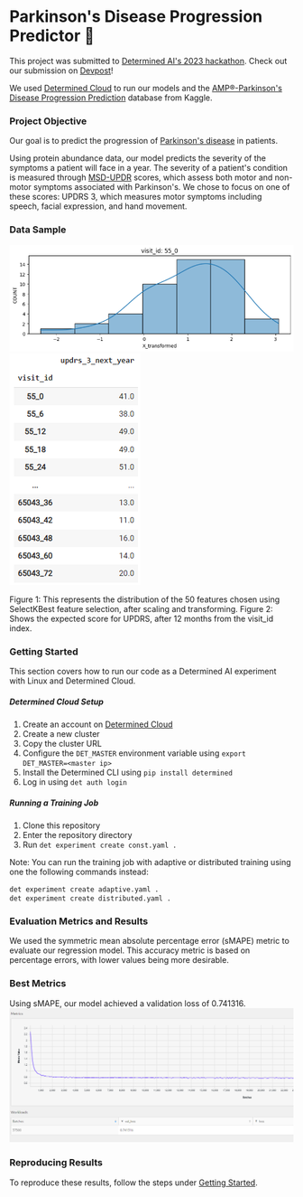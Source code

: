 # Parkinson's Disease Progression Predictor 🧠

This project was submitted to [Determined AI's 2023 hackathon](https://determined-ai.devpost.com/). Check out our submission on [Devpost]()! 

We used [Determined Cloud](https://det-cloud.com/) to run our models and the [AMP®-Parkinson's Disease Progression Prediction](https://www.kaggle.com/competitions/amp-parkinsons-disease-progression-prediction/data) database from Kaggle.

### Project Objective 

Our goal is to predict the progression of [Parkinson's disease](https://www.nia.nih.gov/health/parkinsons-disease) in patients.

Using protein abundance data, our model predicts the severity of the symptoms a patient will face in a year. The severity of a patient's condition is measured through [MSD-UPDR](https://www.parkinsons.org.uk/professionals/resources/mds-unified-parkinsons-disease-rating-scale-mds-updrs) scores, which assess both motor and non-motor symptoms associated with Parkinson's. We chose to focus on one of these scores: UPDRS 3, which measures motor symptoms including speech, facial expression, and hand movement.

### Data Sample
![Figure 1](./images/Figure%201.png "Example X dataset")
![Figure 2](./images/Figure%202.png "Example y dataset")

Figure 1: This represents the distribution of the 50 features chosen using SelectKBest feature selection, after scaling and transforming.
Figure 2: Shows the expected score for UPDRS, after 12 months from the visit_id index.

### Getting Started 

This section covers how to run our code as a Determined AI experiment with Linux and Determined Cloud. 

##### Determined Cloud Setup 
1. Create an account on [Determined Cloud](https://det-cloud.com/) 
2. Create a new cluster 
3. Copy the cluster URL 
4. Configure the `DET_MASTER` environment variable using `export DET_MASTER=<master ip>`   
5. Install the Determined CLI using `pip install determined`
6. Log in using `det auth login`

##### Running a Training Job
1. Clone this repository 
2. Enter the repository directory 
3. Run `det experiment create const.yaml .` 

Note: You can run the training job with adaptive or distributed training using one the following commands instead:

```
det experiment create adaptive.yaml .
det experiment create distributed.yaml .
```

### Evaluation Metrics and Results 

We used the symmetric mean absolute percentage error (sMAPE) metric to evaluate our regression model. This accuracy metric is based on percentage errors, with lower values being more desirable. 

### Best Metrics 

Using sMAPE, our model achieved a validation loss of 0.741316.
![Best Metrics](./images/loss.png "Loss and validation loss")

### Reproducing Results  

To reproduce these results, follow the steps under [Getting Started](#getting-started). 
